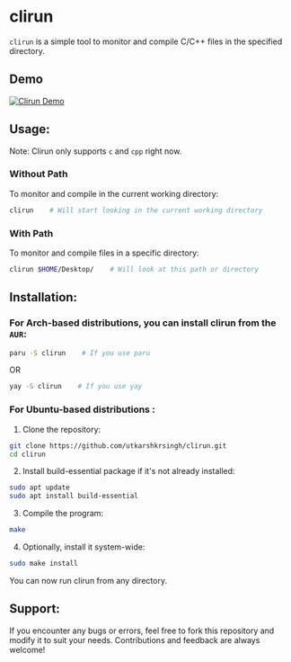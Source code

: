 # clirun

`clirun` is a simple tool to monitor and compile C/C++ files in the specified directory.

## Demo
[![Clirun Demo](https://github.com/utkarshkrsingh/clirun/assets/72470310/f13cb1b1-0c98-4259-b5b8-907785e2020b)](https://github.com/utkarshkrsingh/clirun/assets/72470310/f13cb1b1-0c98-4259-b5b8-907785e2020b)
## Usage:
Note: Clirun only supports `c` and `cpp` right now.
### Without Path
To monitor and compile in the current working directory:
```bash
clirun    # Will start looking in the current working directory
```
### With Path
To monitor and compile files in a specific directory:
```bash
clirun $HOME/Desktop/    # Will look at this path or directory
```
## Installation:
### For Arch-based distributions, you can install clirun from the `AUR`:
```bash
paru -S clirun    # If you use paru
```
OR
```bash
yay -S clirun    # If you use yay
```
### For Ubuntu-based distributions :
1. Clone the repository:
```bash
git clone https://github.com/utkarshkrsingh/clirun.git
cd clirun
```
2. Install build-essential package if it's not already installed:
```bash
sudo apt update
sudo apt install build-essential
```
3. Compile the program:
```bash
make
```
4. Optionally, install it system-wide:
```bash
sudo make install
```
You can now run clirun from any directory.
## Support:

If you encounter any bugs or errors, feel free to fork this repository and modify it to suit your needs. Contributions and feedback are always welcome!

